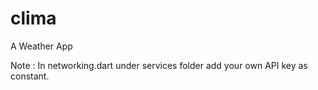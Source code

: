 # clima
A Weather App


Note : In networking.dart under services folder add your own API key as constant.
